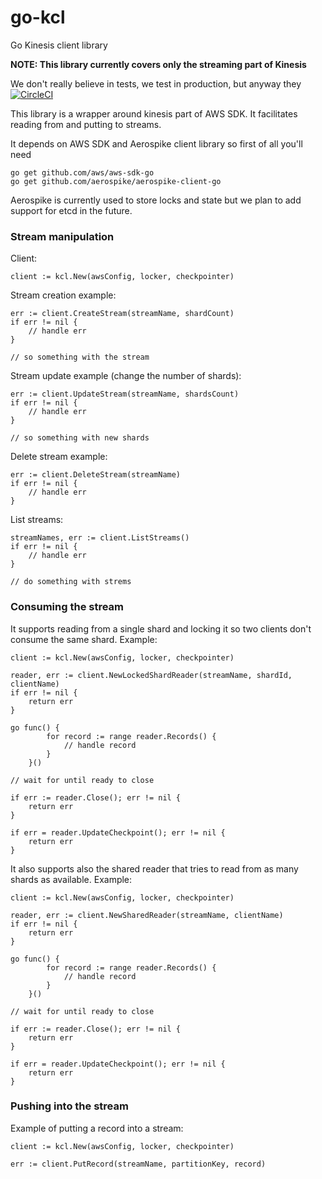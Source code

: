 # go-kcl
Go Kinesis client library

**NOTE: This library currently covers only the streaming part of Kinesis**

We don't really believe in tests, we test in production, but anyway they [![CircleCI](https://circleci.com/gh/matijavizintin/go-kcl.svg?style=svg)](https://circleci.com/gh/matijavizintin/go-kcl)

This library is a wrapper around kinesis part of AWS SDK. It facilitates reading from and putting to streams. 

It depends on AWS SDK and Aerospike client library so first of all you'll need
```
go get github.com/aws/aws-sdk-go
go get github.com/aerospike/aerospike-client-go
```
Aerospike is currently used to store locks and state but we plan to add support for etcd in the future.

### Stream manipulation
Client:
```
client := kcl.New(awsConfig, locker, checkpointer)
```

Stream creation example:
```
err := client.CreateStream(streamName, shardCount)
if err != nil {
    // handle err
}

// so something with the stream
```

Stream update example (change the number of shards):
```
err := client.UpdateStream(streamName, shardsCount)
if err != nil {
    // handle err
}

// so something with new shards
```

Delete stream example:
```
err := client.DeleteStream(streamName)
if err != nil {
    // handle err
}

```

List streams:
```
streamNames, err := client.ListStreams()
if err != nil {
    // handle err
}

// do something with strems
```

### Consuming the stream
It supports reading from a single shard and locking it so two clients don't consume the same shard. Example:

```
client := kcl.New(awsConfig, locker, checkpointer)

reader, err := client.NewLockedShardReader(streamName, shardId, clientName)
if err != nil {
    return err
}

go func() {
		for record := range reader.Records() {
			// handle record
		}
	}()
	
// wait for until ready to close

if err := reader.Close(); err != nil {
    return err
}

if err = reader.UpdateCheckpoint(); err != nil {
    return err
}
```

It also supports also the shared reader that tries to read from as many shards as available. Example:

```
client := kcl.New(awsConfig, locker, checkpointer)

reader, err := client.NewSharedReader(streamName, clientName)
if err != nil {
    return err
}

go func() {
		for record := range reader.Records() {
			// handle record
		}
	}()
	
// wait for until ready to close

if err := reader.Close(); err != nil {
    return err
}

if err = reader.UpdateCheckpoint(); err != nil {
    return err
}
```

### Pushing into the stream

Example of putting a record into a stream:

```
client := kcl.New(awsConfig, locker, checkpointer)

err := client.PutRecord(streamName, partitionKey, record)
```
